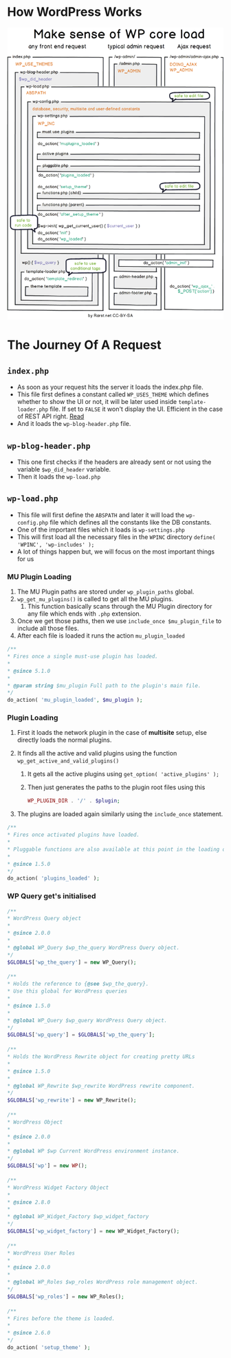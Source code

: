 # How WordPress Works

![](assets/1.3.1.png)

# The Journey Of A Request

##  `index.php`
- As soon as your request hits the server it loads the index.php file.
- This file first defines a constant called `WP_USES_THEME` which defines whether to show the UI or not, it will be later used inside `template-loader.php` file. If set to `FALSE` it won't display the UI. Efficient in the case of REST API right. [Read](https://wordpress.stackexchange.com/questions/12919/what-is-the-constant-wp-use-themes-for)
- And it loads the `wp-blog-header.php` file.

## `wp-blog-header.php`
- This one first checks if the headers are already sent or not using the variable `$wp_did_header` variable.
- Then it loads the `wp-load.php`

## `wp-load.php`
- This file will first define the `ABSPATH` and later it will load the `wp-config.php` file which defines all the constants like the DB constants.
- One of the important files which it loads is `wp-settings.php`
- This will first load all the necessary files in the `WPINC` directory `define( 'WPINC', 'wp-includes' );`
- A lot of things happen but, we will focus on the most important things for us
### MU Plugin Loading
1. The MU Plugin paths are stored under `wp_plugin_paths` global.
2. `wp_get_mu_plugins()` is called to get all the MU plugins.
	1. This function basically scans through the MU Plugin directory for any file which ends with `.php` extension.
3. Once we get those paths, then we use `include_once $mu_plugin_file` to include all those files.
4. After each file is loaded it runs the action `mu_plugin_loaded`

```php
/**
* Fires once a single must-use plugin has loaded.
*
* @since 5.1.0
*
* @param string $mu_plugin Full path to the plugin's main file.
*/
do_action( 'mu_plugin_loaded', $mu_plugin );
```
### Plugin Loading
1. First it loads the network plugin in the case of **multisite** setup, else directly loads the normal plugins.
2. It finds all the active and valid plugins using the function `wp_get_active_and_valid_plugins()`
	1. It gets all the active plugins using `get_option( 'active_plugins' );`
	2. Then just generates the paths to the plugin root files using this 
	
		```php
		WP_PLUGIN_DIR . '/' . $plugin;	
		```

3. The plugins are loaded again similarly using the `include_once` statement.

```php
/**
* Fires once activated plugins have loaded.
*
* Pluggable functions are also available at this point in the loading order.
*
* @since 1.5.0
*/
do_action( 'plugins_loaded' );
```

### WP Query get's initialised

```php
/**
* WordPress Query object
*
* @since 2.0.0
*
* @global WP_Query $wp_the_query WordPress Query object.
*/
$GLOBALS['wp_the_query'] = new WP_Query();

/**
* Holds the reference to {@see $wp_the_query}.
* Use this global for WordPress queries
*
* @since 1.5.0
*
* @global WP_Query $wp_query WordPress Query object.
*/
$GLOBALS['wp_query'] = $GLOBALS['wp_the_query'];

/**
* Holds the WordPress Rewrite object for creating pretty URLs
*
* @since 1.5.0
*
* @global WP_Rewrite $wp_rewrite WordPress rewrite component.
*/
$GLOBALS['wp_rewrite'] = new WP_Rewrite();

/**
* WordPress Object
*
* @since 2.0.0
*
* @global WP $wp Current WordPress environment instance.
*/
$GLOBALS['wp'] = new WP();

/**
* WordPress Widget Factory Object
*
* @since 2.8.0
*
* @global WP_Widget_Factory $wp_widget_factory
*/
$GLOBALS['wp_widget_factory'] = new WP_Widget_Factory();

/**
* WordPress User Roles
*
* @since 2.0.0
*
* @global WP_Roles $wp_roles WordPress role management object.
*/
$GLOBALS['wp_roles'] = new WP_Roles();

/**
* Fires before the theme is loaded.
*
* @since 2.6.0
*/
do_action( 'setup_theme' );
```

